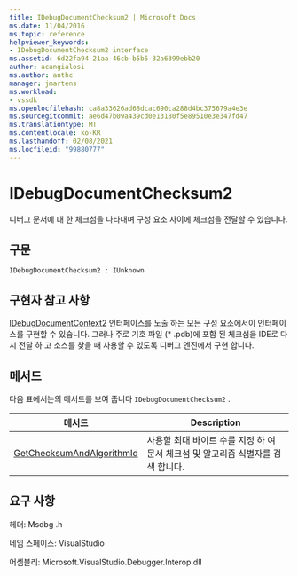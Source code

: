 ```yaml
---
title: IDebugDocumentChecksum2 | Microsoft Docs
ms.date: 11/04/2016
ms.topic: reference
helpviewer_keywords:
- IDebugDocumentChecksum2 interface
ms.assetid: 6d22fa94-21aa-46cb-b5b5-32a6399ebb20
author: acangialosi
ms.author: anthc
manager: jmartens
ms.workload:
- vssdk
ms.openlocfilehash: ca8a33626ad68dcac690ca288d4bc375679a4e3e
ms.sourcegitcommit: ae6d47b09a439cd0e13180f5e89510e3e347fd47
ms.translationtype: MT
ms.contentlocale: ko-KR
ms.lasthandoff: 02/08/2021
ms.locfileid: "99880777"
---
```

# <a name="idebugdocumentchecksum2"></a>IDebugDocumentChecksum2
디버그 문서에 대 한 체크섬을 나타내며 구성 요소 사이에 체크섬을 전달할 수 있습니다.

## <a name="syntax"></a>구문

```
IDebugDocumentChecksum2 : IUnknown
```

## <a name="notes-for-implementers"></a>구현자 참고 사항
 [IDebugDocumentContext2](../../../extensibility/debugger/reference/idebugdocumentcontext2.md) 인터페이스를 노출 하는 모든 구성 요소에서이 인터페이스를 구현할 수 있습니다. 그러나 주로 기호 파일 (* .pdb)에 포함 된 체크섬을 IDE로 다시 전달 하 고 소스를 찾을 때 사용할 수 있도록 디버그 엔진에서 구현 합니다.

## <a name="methods"></a>메서드
 다음 표에서는의 메서드를 보여 줍니다 `IDebugDocumentChecksum2` .

|메서드|Description|
|------------|-----------------|
|[GetChecksumAndAlgorithmId](../../../extensibility/debugger/reference/idebugdocumentchecksum2-getchecksumandalgorithmid.md)|사용할 최대 바이트 수를 지정 하 여 문서 체크섬 및 알고리즘 식별자를 검색 합니다.|

## <a name="requirements"></a>요구 사항
 헤더: Msdbg .h

 네임 스페이스: VisualStudio

 어셈블리: Microsoft.VisualStudio.Debugger.Interop.dll
